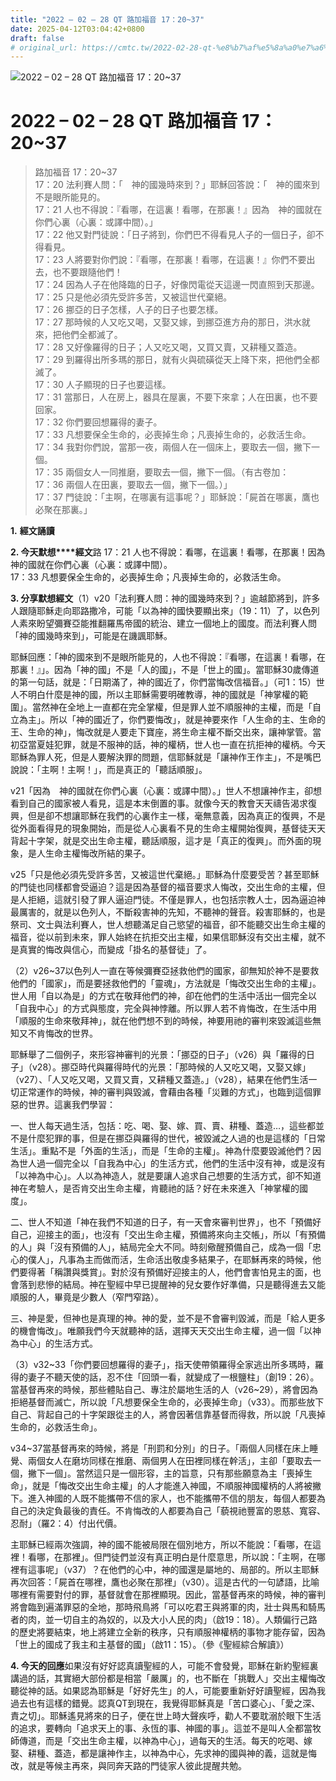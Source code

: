 ```yaml
---
title: "2022 – 02 – 28 QT 路加福音 17：20~37"
date: 2025-04-12T03:04:42+0800
draft: false
# original_url: https://cmtc.tw/2022-02-28-qt-%e8%b7%af%e5%8a%a0%e7%a6%8f%e9%9f%b3-17%ef%bc%9a2037
---
```


![2022 – 02 – 28 QT 路加福音 17：20\~37](/images/qt.jpg   "2022 – 02 – 28 QT 路加福音 17：20\~37")

# 2022 – 02 – 28 QT 路加福音 17：20\~37

> 路加福音 17：20\~37  
> 17：20 法利賽人問：「　神的國幾時來到？」耶穌回答說：「　神的國來到不是眼所能見的。  
> 17：21 人也不得說：『看哪，在這裏！看哪，在那裏！』因為　神的國就在你們心裏（心裏：或譯中間）。」  
> 17：22 他又對門徒說：「日子將到，你們巴不得看見人子的一個日子，卻不得看見。  
> 17：23 人將要對你們說：『看哪，在那裏！看哪，在這裏！』你們不要出去，也不要跟隨他們！  
> 17：24 因為人子在他降臨的日子，好像閃電從天這邊一閃直照到天那邊。  
> 17：25 只是他必須先受許多苦，又被這世代棄絕。  
> 17：26 挪亞的日子怎樣，人子的日子也要怎樣。  
> 17：27 那時候的人又吃又喝，又娶又嫁，到挪亞進方舟的那日，洪水就來，把他們全都滅了。  
> 17：28 又好像羅得的日子；人又吃又喝，又買又賣，又耕種又蓋造。  
> 17：29 到羅得出所多瑪的那日，就有火與硫磺從天上降下來，把他們全都滅了。  
> 17：30 人子顯現的日子也要這樣。  
> 17：31 當那日，人在房上，器具在屋裏，不要下來拿；人在田裏，也不要回家。  
> 17：32 你們要回想羅得的妻子。  
> 17：33 凡想要保全生命的，必喪掉生命；凡喪掉生命的，必救活生命。  
> 17：34 我對你們說，當那一夜，兩個人在一個床上，要取去一個，撇下一個。  
> 17：35 兩個女人一同推磨，要取去一個，撇下一個。（有古卷加：  
> 17：36 兩個人在田裏，要取去一個，撇下一個。）」  
> 17：37 門徒說：「主啊，在哪裏有這事呢？」耶穌說：「屍首在哪裏，鷹也必聚在那裏。」

**1.** **經文誦讀**

**2. 今天默想****經文**路 17：21 人也不得說：看哪，在這裏！看哪，在那裏！因為　神的國就在你們心裏（心裏：或譯中間）。  
17：33 凡想要保全生命的，必喪掉生命；凡喪掉生命的，必救活生命。

**3. 分享默想經文**（1）v20「法利賽人問：神的國幾時來到？」逾越節將到，許多人跟隨耶穌走向耶路撒冷，可能「以為神的國快要顯出來」（19：11）了，以色列人素來盼望彌賽亞能推翻羅馬帝國的統治、建立一個地上的國度。而法利賽人問「神的國幾時來到」，可能是在譏諷耶穌。

耶穌回應：「神的國來到不是眼所能見的，人也不得說：『看哪，在這裏！看哪，在那裏！』」。因為「神的國」不是「人的國」，不是「世上的國」。當耶穌30歲傳道的第一句話，就是：「日期滿了，神的國近了，你們當悔改信福音。」（可1：15）世人不明白什麼是神的國，所以主耶穌需要明確教導，神的國就是「神掌權的範圍」。當然神在全地上一直都在完全掌權，但是罪人並不順服神的主權，而是「自立為主」。所以「神的國近了，你們要悔改」，就是神要來作「人生命的主、生命的王、生命的神」，悔改就是人要走下寶座，將生命主權不斷交出來，讓神掌管。當初亞當夏娃犯罪，就是不服神的話，神的權柄，世人也一直在抗拒神的權柄。今天耶穌為罪人死，但是人要解決罪的問題，信耶穌就是「讓神作王作主」，不是嘴巴說說：「主啊！主啊！」，而是真正的「聽話順服」。

v21「因為　神的國就在你們心裏（心裏：或譯中間）。」世人不想讓神作主，卻想看到自己的國家被人看見，這是本末倒置的事。就像今天的教會天天禱告渴求復興，但是卻不想讓耶穌在我們的心裏作主一樣，毫無意義，因為真正的復興，不是從外面看得見的現象開始，而是從人心裏看不見的生命主權開始復興，基督徒天天背起十字架，就是交出生命主權，聽話順服，這才是「真正的復興」。而外面的現象，是人生命主權悔改所結的果子。

v25「只是他必須先受許多苦，又被這世代棄絕。」耶穌為什麼要受苦？甚至耶穌的門徒也同樣都會受逼迫？這是因為基督的福音要求人悔改，交出生命的主權，但是人拒絕，這就引發了罪人逼迫門徒。不僅是罪人，也包括宗教人士，因為逼迫神最厲害的，就是以色列人，不斷殺害神的先知，不聽神的聲音。殺害耶穌的，也是祭司、文士與法利賽人，世人想聽滿足自己慾望的福音，卻不能聽交出生命主權的福音，從以前到未來，罪人始終在抗拒交出主權，如果信耶穌沒有交出主權，就不是真實的悔改與信心，而變成「掛名的基督徒」了。

（2）v26\~37以色列人一直在等候彌賽亞拯救他們的國家，卻無知於神不是要救他們的「國家」，而是要拯救他們的「靈魂」，方法就是「悔改交出生命的主權」。世人用「自以為是」的方式在敬拜他們的神，卻在他們的生活中活出一個完全以「自我中心」的方式與態度，完全與神悖離。所以罪人若不肯悔改，在生活中用「順服的生命來敬拜神」，就在他們想不到的時候，神要用祂的審判來毀滅這些無知又不肯悔改的世界。

耶穌舉了二個例子，來形容神審判的光景：「挪亞的日子」（v26）與「羅得的日子」（v28）。挪亞時代與羅得時代的光景：「那時候的人又吃又喝，又娶又嫁」（v27）、「人又吃又喝，又買又賣，又耕種又蓋造。」（v28），結果在他們生活一切正常運作的時候，神的審判與毀滅，會藉由各種「災難的方式」，也臨到這個罪惡的世界。這裏我們學習：

一、世人每天過生活，包括：吃、喝、娶、嫁、買、賣、耕種、蓋造…，這些都並不是什麼犯罪的事，但是在挪亞與羅得的世代，被毀滅之人過的也是這樣的「日常生活」。重點不是「外面的生活」，而是「生命的主權」。神為什麼要毀滅他們？因為世人過一個完全以「自我為中心」的生活方式，他們的生活中沒有神，或是沒有「以神為中心」。人以為神造人，就是要讓人追求自己想要的生活方式，卻不知道神在考驗人，是否肯交出生命主權，肯聽祂的話？好在未來進入「神掌權的國度」。

二、世人不知道「神在我們不知道的日子，有一天會來審判世界」，也不「預備好自己，迎接主的面」，也沒有「交出生命主權，預備將來向主交帳」，所以「有預備的人」與「沒有預備的人」，結局完全大不同。時刻儆醒預備自己，成為一個「忠心的僕人」，凡事為主而做而活，生命活出敬虔多結果子，在耶穌再來的時候，他們要得著「稱讚與獎賞」。對於沒有預備好迎接主的人，他們會害怕見主的面，也會落到悲慘的結局。神在聖經中早已提醒神的兒女要作好準備，只是聽得進去又能順服的人，畢竟是少數人（窄門窄路）。

三、神是愛，但神也是真理的神。神的愛，並不是不會審判毀滅，而是「給人更多的機會悔改」。唯願我們今天就聽神的話，選擇天天交出生命主權，過一個「以神為中心」的生活方式。

（3）v32\~33「你們要回想羅得的妻子」，指天使帶領羅得全家逃出所多瑪時，羅得的妻子不聽天使的話，忍不住「回頭一看，就變成了一根鹽柱」（創19：26）。當基督再來的時候，那些體貼自己、專注於屬地生活的人（v26\~29），將會因為拒絕基督而滅亡，所以說「凡想要保全生命的，必喪掉生命」（v33）。而那些放下自己、背起自己的十字架跟從主的人，將會因著信靠基督而得救，所以說「凡喪掉生命的，必救活生命」。

v34\~37當基督再來的時候，將是「刑罰和分別」的日子。「兩個人同樣在床上睡覺、兩個女人在磨坊同樣在推磨、兩個男人在田裡同樣在幹活」，主卻「要取去一個，撇下一個」。當然這只是一個形容，主的旨意，只有那些願意為主「喪掉生命」，就是「悔改交出生命主權」的人才能進入神國，不順服神國權柄的人將被撇下。進入神國的人既不能攜帶不信的家人，也不能攜帶不信的朋友，每個人都要為自己的決定負最後的責任。不肯悔改的人都要為自己「藐視祂豐富的恩慈、寬容、忍耐」（羅2：4）付出代價。

主耶穌已經兩次強調，神的國不能被局限在個別地方，所以不能說：「看哪，在這裡！看哪，在那裡」。但門徒們並沒有真正明白是什麼意思，所以說：「主啊，在哪裡有這事呢」（v37）？在他們的心中，神的國還是屬地的、局部的。所以主耶穌再次回答：「屍首在哪裡，鷹也必聚在那裡」（v30）。這是古代的一句諺語，比喻哪裡有需要對付的罪，基督就會在那裡顯現。因此，當基督再來的時候，神的審判將會臨到遍滿罪惡的全地，那時飛鳥將「可以吃君王與將軍的肉，壯士與馬和騎馬者的肉，並一切自主的為奴的，以及大小人民的肉」（啟19：18）。人類偏行己路的歷史將要結束，地上將建立全新的秩序，只有順服神權柄的事物才能存留，因為「世上的國成了我主和主基督的國」（啟11：15）。（參《聖經綜合解讀》）

**4. 今天的回應**如果沒有好好認真讀聖經的人，可能不會發覺，耶穌在新約聖經裏講過的話，其實絕大部份都是相當「嚴厲」的，也不斷在「挑戰人」交出主權悔改聽從神的話。如果認為耶穌是「好好先生」的人，可能要重新好好讀聖經，因為我過去也有這樣的錯覺。認真QT到現在，我覺得耶穌真是「苦口婆心」、「愛之深、責之切」。耶穌遙見將來的日子，便在世上時大聲疾呼，勸人不要耽溺於眼下生活的追求，要轉向「追求天上的事、永恆的事、神國的事」。這並不是叫人全都當牧師傳道，而是「交出生命主權，以神為中心」，過每天的生活。每天的吃喝、嫁娶、耕種、蓋造，都是讓神作主，以神為中心，先求神的國與神的義，這就是悔改，就是等候主再來，與同奔天路的門徒家人彼此提醒共勉。
